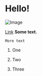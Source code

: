 # Hello!
![Image](https://ucsdnews.ucsd.edu/news_uploads/Resized_Geisel_Library_08.31.jpg)

[Link](https://bcli12.github.io/cse15l-lab-reports/)
**Some text.**
```
More text
```
1. One

2. Two

3. Three
